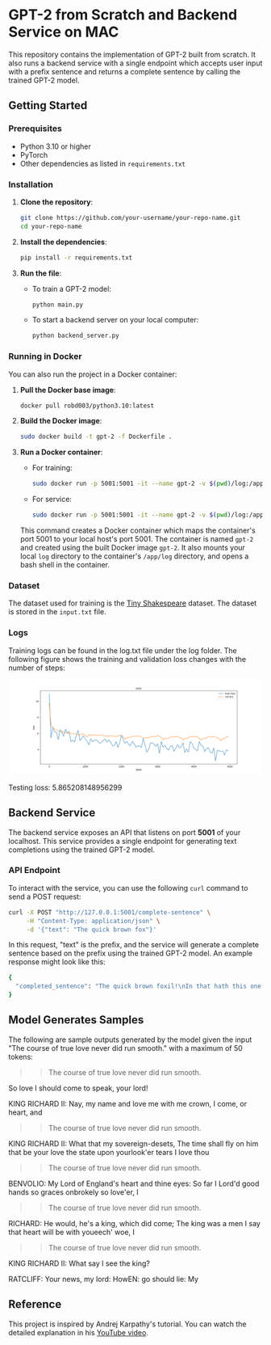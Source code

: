 # GPT-2 from Scratch and Backend Service on MAC

This repository contains the implementation of GPT-2 built from scratch. It also runs a backend service with a single endpoint which accepts user input with a prefix sentence and returns a complete sentence by calling the trained GPT-2 model.

## Getting Started

### Prerequisites

- Python 3.10 or higher
- PyTorch
- Other dependencies as listed in `requirements.txt`

### Installation

1. **Clone the repository**:
    ```bash
    git clone https://github.com/your-username/your-repo-name.git
    cd your-repo-name
    ```

2. **Install the dependencies**:
    ```bash
    pip install -r requirements.txt
    ```

3. **Run the file**:
   - To train a GPT-2 model:
     ```bash
     python main.py
     ```
   - To start a backend server on your local computer:
     ```bash
     python backend_server.py
     ```
    
### Running in Docker

You can also run the project in a Docker container:

1. **Pull the Docker base image**:
    ```bash
    docker pull robd003/python3.10:latest
    ```

2. **Build the Docker image**:
    ```bash
    sudo docker build -t gpt-2 -f Dockerfile .
    ```

3. **Run a Docker container**:
   - For training:
     ```bash
     sudo docker run -p 5001:5001 -it --name gpt-2 -v $(pwd)/log:/app/log gpt-2 training /bin/bash
     ```
   - For service:
     ```bash
     sudo docker run -p 5001:5001 -it --name gpt-2 -v $(pwd)/log:/app/log gpt-2 service /bin/bash
     ```

   This command creates a Docker container which maps the container's port 5001 to your local host's port 5001. The container is named `gpt-2` and created using the built Docker image `gpt-2`. It also mounts your local `log` directory to the container's `/app/log` directory, and opens a bash shell in the container.

### Dataset

The dataset used for training is the [Tiny Shakespeare](https://raw.githubusercontent.com/karpathy/char-rnn/master/data/tinyshakespeare/input.txt) dataset. The dataset is stored in the `input.txt` file.


### Logs
Training logs can be found in the log.txt file under the log folder. The following figure shows the training and validation loss changes with the number of steps:

![Training and validation loss](figure/loss.png)

Testing loss: 5.865208148956299


## Backend Service

The backend service exposes an API that listens on port **5001** of your localhost. This service provides a single endpoint for generating text completions using the trained GPT-2 model.

### API Endpoint

To interact with the service, you can use the following `curl` command to send a POST request:

```bash
curl -X POST "http://127.0.0.1:5001/complete-sentence" \
     -H "Content-Type: application/json" \
     -d '{"text": "The quick brown fox"}'
```

In this request, "text" is the prefix, and the service will generate a complete sentence based on the prefix using the trained GPT-2 model. An example response might look like this:

```bash
{
  "completed_sentence": "The quick brown foxil!\nIn that hath this one little thousand time,\nI call'd new rest of much need a word,\nTo take that you love it made great two world will be love for a enemy.\nAnd to the"
} 
```

## Model Generates Samples

The following are sample outputs generated by the model given the input "The course of true love never did run smooth." with a maximum of 50 tokens:
>> The course of true love never did run smooth.

So love I should come to speak, your lord!

KING RICHARD II:
Nay, my name and love me with me crown, I come, or heart, and

>> The course of true love never did run smooth.

KING RICHARD II:
What that my sovereign-desets,
The time shall fly on him that be your love the state upon yourlook'er tears I love thou

>> The course of true love never did run smooth.

BENVOLIO:
My Lord of England's heart and thine eyes:
So far I Lord'd good hands so graces onbrokely so love'er, I

>> The course of true love never did run smooth.

RICHARD:
He would, he's a king, which did come;
The king was a men I say that heart will be with youeech' woe, I

>> The course of true love never did run smooth.

KING RICHARD II:
What say I see the king?

RATCLIFF:
Your news, my lord:
HowEN: go should lie:
My

## Reference

This project is inspired by Andrej Karpathy's tutorial. You can watch the detailed explanation in his [YouTube video](https://www.youtube.com/watch?v=l8pRSuU81PU&t=483s&ab_channel=AndrejKarpathy).




